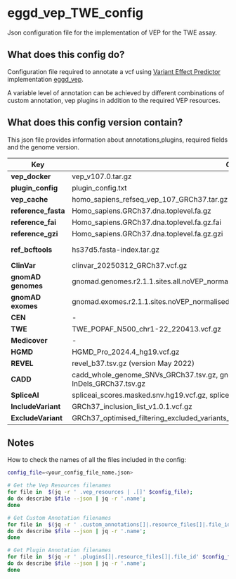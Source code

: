 # eggd_vep_TWE_config
Json configuration file for the implementation of VEP for the TWE assay.

## What does this config do?

Configuration file required to annotate a vcf using [Variant Effect Predictor](https://github.com/Ensembl/ensembl-vep) implementation [eggd_vep](https://github.com/eastgenomics/eggd_vep).

A variable level of annotation can be achieved by different combinations of custom annotation, vep plugins in addition to the required VEP resources.

## What does this config version contain?

This json file provides information about annotations,plugins, required fields and the genome version.


| Key | GRCh37 | GRCh38 |
|--------------|--------------|--------------|
| **vep_docker** | vep_v107.0.tar.gz | vep_v107.0.tar.gz |
| **plugin_config** | plugin_config.txt | plugin_config.txt |
| **vep_cache** | homo_sapiens_refseq_vep_107_GRCh37.tar.gz | homo_sapiens_refseq_vep_107_GRCh38.tar.gz |
| **reference_fasta** | Homo_sapiens.GRCh37.dna.toplevel.fa.gz | Homo_sapiens.GRCh38.dna.toplevel.fa.gz |
| **reference_fai** | Homo_sapiens.GRCh37.dna.toplevel.fa.gz.fai | Homo_sapiens.GRCh38.dna.toplevel.fa.gz.fai |
| **reference_gzi** | Homo_sapiens.GRCh37.dna.toplevel.fa.gz.gzi | Homo_sapiens.GRCh38.dna.toplevel.fa.gz.gzi |
| **ref_bcftools** | hs37d5.fasta-index.tar.gz | GRCh38_GIABv3_no_alt_analysis_set_maskedGRC_decoys_MAP2K3_KMT2C_KCNJ18_noChr.fasta-index.tar.gz |
| **ClinVar** | clinvar_20250312_GRCh37.vcf.gz | clinvar_20250115_GRCh38.vcf.gz | clinvar_20250115_GRCh38.vcf.gz |
| **gnomAD genomes** | gnomad.genomes.r2.1.1.sites.all.noVEP_normalised_decomposed_PASS.dias_trimmed_v1.0.0.vcf.bgz | gnomad.genomes.v4.1.sites.all.trimmed_normalised_decomposed_PASS.no_chr.vcf.bgz |
| **gnomAD exomes** | gnomad.exomes.r2.1.1.sites.noVEP_normalised_decomposed_PASS.dias_trimmed_v1.0.0.vcf.bgz | gnomad.exomes.v4.1.sites.all.trimmed_normalised_decomposed_PASS.no_chr.vcf.bgz |
| **CEN** | - | CEN38_POPAF_chr1-22_240503.vcf.gz |
| **TWE** | TWE_POPAF_N500_chr1-22_220413.vcf.gz | TWE38_POPAF_chr1-22_241126.vcf.gz |
| **Medicover** | - | Medicover38_POPAF_chr1-22_241125.vcf.gz |
| **HGMD** | HGMD_Pro_2024.4_hg19.vcf.gz | HGMD_Pro_2024.4_hg38.vcf.gz |
| **REVEL** | revel_b37.tsv.gz (version May 2022) | revel_b38.tsv.gz (version May 2022)
| **CADD** | cadd_whole_genome_SNVs_GRCh37.tsv.gz, gnomad.genomes.r2.1.1.indel.tsv.gz, InDels_GRCh37.tsv.gz | cadd_1.7_b38_whole_genome_SNVs.tsv.gz,cadd.1.7.b38.gnomad.genomes.r4.0.indel.tsv.gz |
| **SpliceAI** | spliceai_scores.masked.snv.hg19.vcf.gz, spliceai_scores.masked.indel.hg19.vcf.gz | spliceai_scores.masked.snv.hg38.vcf.gz,spliceai_scores.masked.indel.hg38.vcf.gz |
| **IncludeVariant** | GRCh37_inclusion_list_v1.0.1.vcf.gz | - |
| **ExcludeVariant** | GRCh37_optimised_filtering_excluded_variants_v1.0.1.vcf.gz | - |


## Notes
  How to check the names of all the files included in the config:

```bash
config_file=<your_config_file_name.json>

# Get the Vep Resources filenames
for file in  $(jq -r ' .vep_resources | .[]' $config_file);
do dx describe $file --json | jq -r '.name';
done

# Get Custom Annotation filenames
for file in  $(jq -r ' .custom_annotations[]|.resource_files[]|.file_id' $config_file);
do dx describe $file --json | jq -r '.name';
done

# Get Plugin Annotation filenames
for file in  $(jq -r ' .plugins[]|.resource_files[]|.file_id' $config_file);
do dx describe $file --json | jq -r '.name';
done

```



